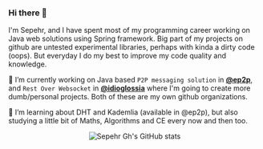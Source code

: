 ### Hi there 👋

<!--
**sepehr-gh/sepehr-gh** is a ✨ _special_ ✨ repository because its `README.md` (this file) appears on your GitHub profile.

Here are some ideas to get you started:

- 🔭 I’m currently working on ...
- 🌱 I’m currently learning ...
- 👯 I’m looking to collaborate on ...
- 🤔 I’m looking for help with ...
- 💬 Ask me about ...
- 📫 How to reach me: ...
- 😄 Pronouns: ...
- ⚡ Fun fact: ...
-->

I'm Sepehr, and I have spent most of my programming career working on Java web solutions using Spring framework. Big part of my projects on github are untested experimental libraries, perhaps with kinda a dirty code (oops). But everyday I do my best to improve my code quality and knowledge.

🔭 I’m currently working on Java based `P2P messaging solution` in **[@ep2p](https://github.com/ep2p)**, and `Rest Over Websocket` in **[@idioglossia](https://github.com/idioglossia)** where I'm going to create more dumb/personal projects. Both of these are my own github organizations.

🌱 I’m learning about DHT and Kademlia (available in @ep2p), but also studying a little bit of Maths, Algorithms and CE every now and then too.

<p align="center">
  <img src="https://github-readme-stats.vercel.app/api?username=sepehr-gh&show_icons=true&theme=vision-friendly-dark" alt="Sepehr Gh's GitHub stats" />
</p>
